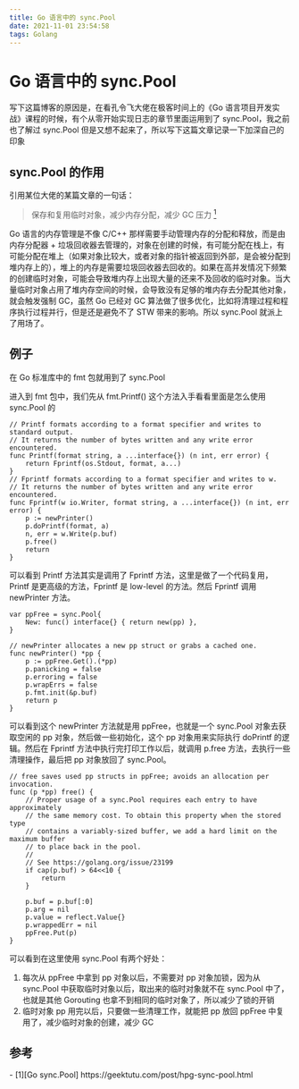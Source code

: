 ```yaml
---
title: Go 语言中的 sync.Pool
date: 2021-11-01 23:54:58
tags: Golang
---
```


# Go 语言中的 sync.Pool

写下这篇博客的原因是，在看孔令飞大佬在极客时间上的《Go 语言项目开发实战》课程的时候，有个从零开始实现日志的章节里面运用到了 sync.Pool，我之前也了解过 sync.Pool 但是又想不起来了，所以写下这篇文章记录一下加深自己的印象

## sync.Pool 的作用

引用某位大佬的某篇文章的一句话：
> 保存和复用临时对象，减少内存分配，减少 GC 压力 [<sup>1</sup>](#refer-anchor-1)

Go 语言的内存管理是不像 C/C++ 那样需要手动管理内存的分配和释放，而是由内存分配器 + 垃圾回收器去管理的，对象在创建的时候，有可能分配在栈上，有可能分配在堆上（如果对象比较大，或者对象的指针被返回到外部，是会被分配到堆内存上的），堆上的内存是需要垃圾回收器去回收的。如果在高并发情况下频繁的创建临时对象，可能会导致堆内存上出现大量的还来不及回收的临时对象。当大量临时对象占用了堆内存空间的时候，会导致没有足够的堆内存去分配其他对象，就会触发强制 GC，虽然 Go 已经对 GC 算法做了很多优化，比如将清理过程和程序执行过程并行，但是还是避免不了 STW 带来的影响。所以 sync.Pool 就派上了用场了。

## 例子

在 Go 标准库中的 fmt 包就用到了 sync.Pool

进入到 fmt 包中，我们先从 fmt.Printf() 这个方法入手看看里面是怎么使用 sync.Pool 的

```Golang
// Printf formats according to a format specifier and writes to standard output.
// It returns the number of bytes written and any write error encountered.
func Printf(format string, a ...interface{}) (n int, err error) {
	return Fprintf(os.Stdout, format, a...)
}
// Fprintf formats according to a format specifier and writes to w.
// It returns the number of bytes written and any write error encountered.
func Fprintf(w io.Writer, format string, a ...interface{}) (n int, err error) {
	p := newPrinter()
	p.doPrintf(format, a)
	n, err = w.Write(p.buf)
	p.free()
	return
}
```

可以看到 Printf 方法其实是调用了 Fprintf 方法，这里是做了一个代码复用，Printf 是更高级的方法，Fprintf 是 low-level 的方法。然后 Fprintf 调用 newPrinter 方法。

```Golang
var ppFree = sync.Pool{
	New: func() interface{} { return new(pp) },
}

// newPrinter allocates a new pp struct or grabs a cached one.
func newPrinter() *pp {
	p := ppFree.Get().(*pp)
	p.panicking = false
	p.erroring = false
	p.wrapErrs = false
	p.fmt.init(&p.buf)
	return p
}
```

可以看到这个 newPrinter 方法就是用 ppFree，也就是一个 sync.Pool 对象去获取空闲的 pp 对象，然后做一些初始化，这个 pp 对象用来实际执行 doPrintf 的逻辑。然后在 Fprintf 方法中执行完打印工作以后，就调用 p.free 方法，去执行一些清理操作，最后把 pp 对象放回了 sync.Pool。

```Golang
// free saves used pp structs in ppFree; avoids an allocation per invocation.
func (p *pp) free() {
	// Proper usage of a sync.Pool requires each entry to have approximately
	// the same memory cost. To obtain this property when the stored type
	// contains a variably-sized buffer, we add a hard limit on the maximum buffer
	// to place back in the pool.
	//
	// See https://golang.org/issue/23199
	if cap(p.buf) > 64<<10 {
		return
	}

	p.buf = p.buf[:0]
	p.arg = nil
	p.value = reflect.Value{}
	p.wrappedErr = nil
	ppFree.Put(p)
}
```

可以看到在这里使用 sync.Pool 有两个好处：

1. 每次从 ppFree 中拿到 pp 对象以后，不需要对 pp 对象加锁，因为从 sync.Pool 中获取临时对象以后，取出来的临时对象就不在 sync.Pool 中了，也就是其他 Gorouting 也拿不到相同的临时对象了，所以减少了锁的开销
2. 临时对象 pp 用完以后，只要做一些清理工作，就能把 pp 放回 ppFree 中复用了，减少临时对象的创建，减少 GC

## 参考

<div id="refer-anchor-1">
- [1][Go sync.Pool] https://geektutu.com/post/hpg-sync-pool.html